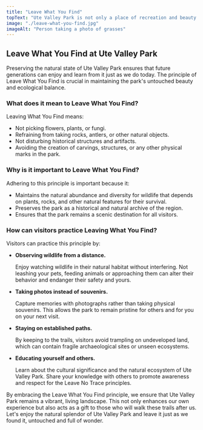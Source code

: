```yaml
---
title: "Leave What You Find"
topText: "Ute Valley Park is not only a place of recreation and beauty but also a living museum where every rock, plant, and artifact tells a story of the natural and cultural history of the area. As visitors, we have the responsibility to preserve these stories and the park's integrity by following the Leave No Trace principle: Leave What You Find."
image: "./leave-what-you-find.jpg"
imageAlt: "Person taking a photo of grasses"
---
```


## Leave What You Find at Ute Valley Park

Preserving the natural state of Ute Valley Park ensures that future generations can enjoy and learn from it just as we do today. The principle of Leave What You Find is crucial in maintaining the park's untouched beauty and ecological balance.

### What does it mean to Leave What You Find?

Leaving What You Find means:

- Not picking flowers, plants, or fungi.
- Refraining from taking rocks, antlers, or other natural objects.
- Not disturbing historical structures and artifacts.
- Avoiding the creation of carvings, structures, or any other physical marks in the park.

### Why is it important to Leave What You Find?

Adhering to this principle is important because it:

- Maintains the natural abundance and diversity for wildlife that depends on plants, rocks, and other natural features for their survival.
- Preserves the park as a historical and natural archive of the region.
- Ensures that the park remains a scenic destination for all visitors.

### How can visitors practice Leaving What You Find?

Visitors can practice this principle by:

- **Observing wildlife from a distance.**
  
  Enjoy watching wildlife in their natural habitat without interfering. Not leashing your pets, feeding animals or approaching them can alter their behavior and endanger their safety and yours.

- **Taking photos instead of souvenirs.**
  
  Capture memories with photographs rather than taking physical souvenirs. This allows the park to remain pristine for others and for you on your next visit.

- **Staying on established paths.**
  
  By keeping to the trails, visitors avoid trampling on undeveloped land, which can contain fragile archaeological sites or unseen ecosystems.

- **Educating yourself and others.**
  
  Learn about the cultural significance and the natural ecosystem of Ute Valley Park. Share your knowledge with others to promote awareness and respect for the Leave No Trace principles.

By embracing the Leave What You Find principle, we ensure that Ute Valley Park remains a vibrant, living landscape. This not only enhances our own experience but also acts as a gift to those who will walk these trails after us. Let's enjoy the natural splendor of Ute Valley Park and leave it just as we found it, untouched and full of wonder.